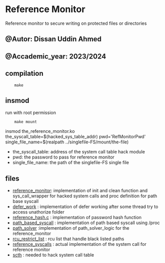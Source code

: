 # Reference Monitor
Reference monitor to secure writing on protected files or directories



## @Autor: Dissan Uddin Ahmed
## @Accademic_year: 2023/2024

## compilation
```
    make
```
## insmod
run with root permission
```
    make mount
```
insmod the_reference_monitor.ko the_syscall_table=\$(hacked_sys_table_addr) pwd='RefMonitorPwd' single_file_name=\$(realpath ../singlefile-FS/mount/the-file)
- the_syscall_table: address of the system call table hack module
- pwd: the password to pass for reference monitor
- single_file_name: the path of the singlefile-FS single file

## files
- [reference_monitor](reference_monitor.c): implementation of init and clean function and sys_call_wrapper for hacked system calls and proc definition for path base syscall
- [defer_work](lib/reference_defer.c) : implementation of defer working after some thread try to access unathorize folder
- [reference_hash.c](lib/reference_hash.c) : implementation of password hash function
- [path_based_syscall](lib/reference_path_based_syscall.c) : implementation of path based syscall using /proc
- [path_solver](lib/reference_path_solver.c) :implementation of path_solver_logic for the reference_monitor
- [rcu_restrict_list](lib/reference_rcu_restrict_list.c) : rcu list that handle black listed paths
- [reference_syscalls](lib/reference_syscalls.c) : actual implementation of the system call for reference monitor
- [scth](lib/scth.c) : needed to hack system call table


